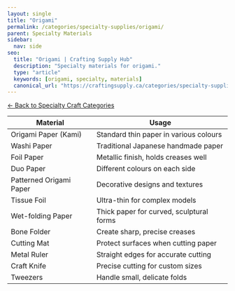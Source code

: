 ```yaml
---
layout: single
title: "Origami"
permalink: /categories/specialty-supplies/origami/
parent: Specialty Materials
sidebar:
  nav: side
seo:
  title: "Origami | Crafting Supply Hub"
  description: "Specialty materials for origami."
  type: "article"
  keywords: [origami, specialty, materials]
  canonical_url: "https://craftingsupply.ca/categories/specialty-supplies/origami/"
---
```

[← Back to Specialty Craft Categories](/categories/specialty-supplies/)

| Material | Usage |
|----------|-------|
| Origami Paper (Kami) | Standard thin paper in various colours |
| Washi Paper | Traditional Japanese handmade paper |
| Foil Paper | Metallic finish, holds creases well |
| Duo Paper | Different colours on each side |
| Patterned Origami Paper | Decorative designs and textures |
| Tissue Foil | Ultra-thin for complex models |
| Wet-folding Paper | Thick paper for curved, sculptural forms |
| Bone Folder | Create sharp, precise creases |
| Cutting Mat | Protect surfaces when cutting paper |
| Metal Ruler | Straight edges for accurate cutting |
| Craft Knife | Precise cutting for custom sizes |
| Tweezers | Handle small, delicate folds |
